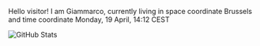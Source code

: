 Hello visitor! I am Giammarco, currently living in space coordinate Brussels and time coordinate Monday, 19 April, 14:12 CEST

![GitHub Stats](https://github-readme-stats.vercel.app/api?username=grcasanova)
